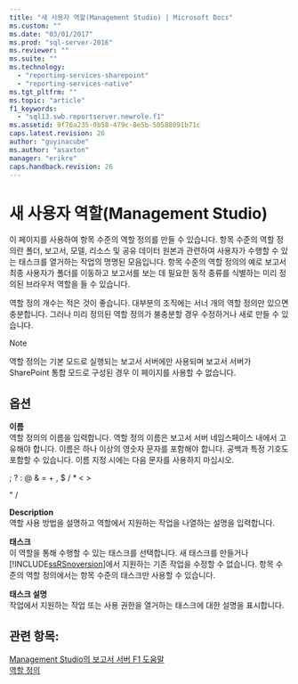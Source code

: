 ```yaml
---
title: "새 사용자 역할(Management Studio) | Microsoft Docs"
ms.custom: ""
ms.date: "03/01/2017"
ms.prod: "sql-server-2016"
ms.reviewer: ""
ms.suite: ""
ms.technology: 
  - "reporting-services-sharepoint"
  - "reporting-services-native"
ms.tgt_pltfrm: ""
ms.topic: "article"
f1_keywords: 
  - "sql13.swb.reportserver.newrole.f1"
ms.assetid: 9f76a235-0b58-479c-8e5b-50588091b71c
caps.latest.revision: 26
author: "guyinacube"
ms.author: "asaxton"
manager: "erikre"
caps.handback.revision: 26
---
```

# 새 사용자 역할(Management Studio)
  이 페이지를 사용하여 항목 수준의 역할 정의를 만들 수 있습니다. 항목 수준의 역할 정의란 폴더, 보고서, 모델, 리소스 및 공유 데이터 원본과 관련하여 사용자가 수행할 수 있는 태스크를 열거하는 작업의 명명된 모음입니다. 항목 수준의 역할 정의의 예로 보고서 최종 사용자가 폴더를 이동하고 보고서를 보는 데 필요한 동작 종류를 식별하는 미리 정의된 브라우저 역할을 들 수 있습니다.  
  
 역할 정의 개수는 적은 것이 좋습니다. 대부분의 조직에는 서너 개의 역할 정의만 있으면 충분합니다. 그러나 미리 정의된 역할 정의가 불충분할 경우 수정하거나 새로 만들 수 있습니다.  
  
> [!NOTE]  
>  역할 정의는 기본 모드로 실행되는 보고서 서버에만 사용되며 보고서 서버가 SharePoint 통합 모드로 구성된 경우 이 페이지를 사용할 수 없습니다.  
  
## 옵션  
 **이름**  
 역할 정의의 이름을 입력합니다. 역할 정의 이름은 보고서 서버 네임스페이스 내에서 고유해야 합니다. 이름은 하나 이상의 영숫자 문자를 포함해야 합니다. 공백과 특정 기호도 포함할 수 있습니다. 이름 지정 시에는 다음 문자를 사용하지 마십시오.  
  
 ; ? : @ & = + , $ / * \< >  
  
 " /  
  
 **Description**  
 역할 사용 방법을 설명하고 역할에서 지원하는 작업을 나열하는 설명을 입력합니다.  
  
 **태스크**  
 이 역할을 통해 수행할 수 있는 태스크를 선택합니다. 새 태스크를 만들거나 [!INCLUDE[ssRSnoversion](../../includes/ssrsnoversion-md.md)]에서 지원하는 기존 작업을 수정할 수 없습니다. 항목 수준의 역할 정의에서는 항목 수준의 태스크만 사용할 수 있습니다.  
  
 **태스크 설명**  
 작업에서 지원하는 작업 또는 사용 권한을 열거하는 태스크에 대한 설명을 표시합니다.  
  
## 관련 항목:  
 [Management Studio의 보고서 서버 F1 도움말](../../reporting-services/tools/report-server-in-management-studio-f1-help.md)   
 [역할 정의](../../reporting-services/security/role-definitions.md)  
  
  